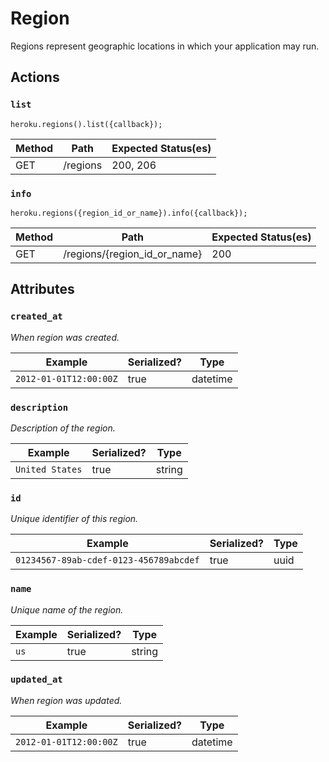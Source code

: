 # Region

Regions represent geographic locations in which your application may run.

## Actions

### `list`

`heroku.regions().list({callback});`

Method | Path | Expected Status(es)
--- | --- | ---
GET | /regions | 200, 206

### `info`

`heroku.regions({region_id_or_name}).info({callback});`

Method | Path | Expected Status(es)
--- | --- | ---
GET | /regions/{region_id_or_name} | 200

## Attributes

### `created_at`

*When region was created.*

Example | Serialized? | Type
--- | --- | ---
`2012-01-01T12:00:00Z` | true | datetime

### `description`

*Description of the region.*

Example | Serialized? | Type
--- | --- | ---
`United States` | true | string

### `id`

*Unique identifier of this region.*

Example | Serialized? | Type
--- | --- | ---
`01234567-89ab-cdef-0123-456789abcdef` | true | uuid

### `name`

*Unique name of the region.*

Example | Serialized? | Type
--- | --- | ---
`us` | true | string

### `updated_at`

*When region was updated.*

Example | Serialized? | Type
--- | --- | ---
`2012-01-01T12:00:00Z` | true | datetime

